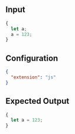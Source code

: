 
## Input
```javascript input
{
  let a;
  a = 123;
}
```

## Configuration
```json configuration
{
  "extension": "js"
}
```

## Expected Output
```javascript expected output
{
  let a = 123;
}
```
